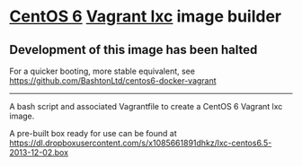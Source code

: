 # [CentOS 6](http://www.centos.org/) [Vagrant lxc](https://github.com/fgrehm/vagrant-lxc) image builder

## Development of this image has been halted

For a quicker booting, more stable equivalent, see
https://github.com/BashtonLtd/centos6-docker-vagrant

- - -

A bash script and associated Vagrantfile to create a CentOS 6 Vagrant 
lxc image.

A pre-built box ready for use can be found at
https://dl.dropboxusercontent.com/s/x1085661891dhkz/lxc-centos6.5-2013-12-02.box
